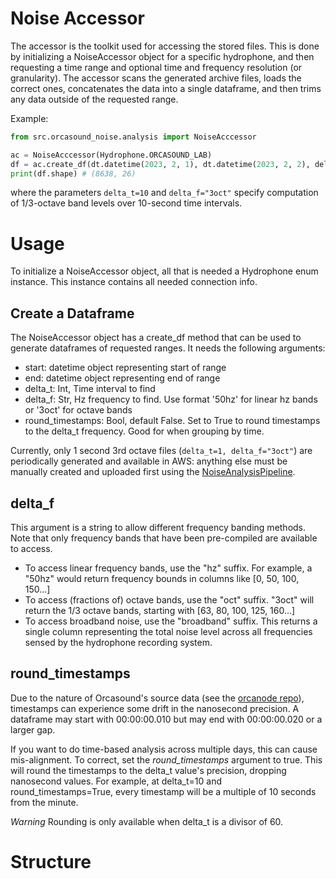 # Noise Accessor

The accessor is the toolkit used for accessing the stored files. This is done by initializing a NoiseAccessor object for a specific hydrophone, and then requesting a time range and optional time and frequency resolution (or granularity). The accessor scans the generated archive files, loads the correct ones, concatenates the data into a single dataframe, and then trims any data outside of the requested range.

Example:

```python
from src.orcasound_noise.analysis import NoiseAcccessor

ac = NoiseAcccessor(Hydrophone.ORCASOUND_LAB)
df = ac.create_df(dt.datetime(2023, 2, 1), dt.datetime(2023, 2, 2), delta_t=10, delta_f="3oct")
print(df.shape) # (8638, 26)
```

where the parameters `delta_t=10` and `delta_f="3oct"` specify computation of 1/3-octave band levels over 10-second time intervals.

# Usage

To initialize a NoiseAccessor object, all that is needed a Hydrophone enum instance. This instance contains all needed connection info.

## Create a Dataframe

The NoiseAccessor object has a create_df method that can be used to generate dataframes of requested ranges. It needs the following arguments:

- start: datetime object representing start of range
- end: datetime object representing end of range
- delta_t: Int, Time interval to find
- delta_f: Str, Hz frequency to find. Use format '50hz' for linear hz bands or '3oct' for octave bands
- round_timestamps: Bool, default False. Set to True to round timestamps to the delta_t frequency. Good for when grouping by time.

Currently, only 1 second 3rd octave files (`delta_t=1, delta_f="3oct"`) are periodically generated and available in AWS: anything else must be manually created and uploaded first using the [NoiseAnalysisPipeline](../pipeline/README.md).

## delta_f

This argument is a string to allow different frequency banding methods. Note that only frequency bands that have been pre-compiled are available to access.

- To access linear frequency bands, use the "hz" suffix. For example, a "50hz" would return frequency bounds in columns like [0, 50, 100, 150...]
- To access (fractions of) octave bands, use the "oct" suffix. "3oct" will return the 1/3 octave bands, starting with [63, 80, 100, 125, 160...]
- To access broadband noise, use the "broadband" suffix. This returns a single column representing the total noise level across all frequencies sensed by the hydrophone recording system.

## round_timestamps

Due to the nature of Orcasound's source data (see the [orcanode repo](https://github.com/orcasound/orcanode)), timestamps can experience some drift in the nanosecond precision. A dataframe may start with 00:00:00.010 but may end with 00:00:00.020 or a larger gap.

If you want to do time-based analysis across multiple days, this can cause mis-alignment. To correct, set the _round_timestamps_ argument to true. This will round the timestamps to the delta_t value's precision, dropping nanosecond values. For example, at delta_t=10 and round_timestamps=True, every timestamp will be a multiple of 10 seconds from the minute.

_*Warning*_ Rounding is only available when delta_t is a divisor of 60.

# Structure
